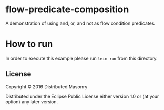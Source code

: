 # flow-predicate-composition

A demonstration of using and, or, and not as flow condition predicates.

# How to run

In order to execute this example please run ```lein run```  from this directory.

## License

Copyright © 2016 Distributed Masonry

Distributed under the Eclipse Public License either version 1.0 or (at
your option) any later version.
